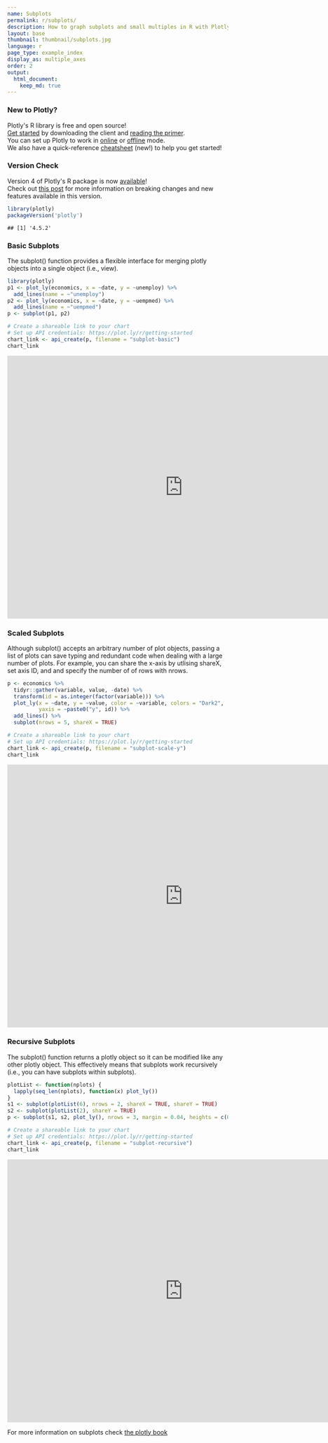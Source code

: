 ```yaml
---
name: Subplots
permalink: r/subplots/
description: How to graph subplots and small multiples in R with Plotly.
layout: base
thumbnail: thumbnail/subplots.jpg
language: r
page_type: example_index
display_as: multiple_axes
order: 2
output:
  html_document:
    keep_md: true
---
```



### New to Plotly?

Plotly's R library is free and open source!<br>
[Get started](https://plot.ly/r/getting-started/) by downloading the client and [reading the primer](https://plot.ly/r/getting-started/).<br>
You can set up Plotly to work in [online](https://plot.ly/r/getting-started/#hosting-graphs-in-your-online-plotly-account) or [offline](https://plot.ly/r/offline/) mode.<br>
We also have a quick-reference [cheatsheet](https://images.plot.ly/plotly-documentation/images/r_cheat_sheet.pdf) (new!) to help you get started!

### Version Check

Version 4 of Plotly's R package is now [available](https://plot.ly/r/getting-started/#installation)!<br>
Check out [this post](http://moderndata.plot.ly/upgrading-to-plotly-4-0-and-above/) for more information on breaking changes and new features available in this version.

```r
library(plotly)
packageVersion('plotly')
```

```
## [1] '4.5.2'
```
### Basic Subplots

The subplot() function provides a flexible interface for merging plotly objects into a single object (i.e., view).


```r
library(plotly)
p1 <- plot_ly(economics, x = ~date, y = ~unemploy) %>%
  add_lines(name = ~"unemploy")
p2 <- plot_ly(economics, x = ~date, y = ~uempmed) %>%
  add_lines(name = ~"uempmed")
p <- subplot(p1, p2)

# Create a shareable link to your chart
# Set up API credentials: https://plot.ly/r/getting-started
chart_link <- api_create(p, filename = "subplot-basic")
chart_link
```

<iframe src="https://plot.ly/~RPlotBot/2771.embed" width="800" height="600" id="igraph" scrolling="no" seamless="seamless" frameBorder="0"> </iframe>

### Scaled Subplots

Although subplot() accepts an arbitrary number of plot objects, passing a list of plots can save typing and redundant code when dealing with a large number of plots. For example, you can share the x-axis by utlising shareX, set axis ID, and and specify the number of of rows with nrows.


```r
p <- economics %>%
  tidyr::gather(variable, value, -date) %>%
  transform(id = as.integer(factor(variable))) %>%
  plot_ly(x = ~date, y = ~value, color = ~variable, colors = "Dark2",
          yaxis = ~paste0("y", id)) %>%
  add_lines() %>%
  subplot(nrows = 5, shareX = TRUE)

# Create a shareable link to your chart
# Set up API credentials: https://plot.ly/r/getting-started
chart_link <- api_create(p, filename = "subplot-scale-y")
chart_link
```

<iframe src="https://plot.ly/~RPlotBot/3970.embed" width="800" height="600" id="igraph" scrolling="no" seamless="seamless" frameBorder="0"> </iframe>

### Recursive Subplots

The subplot() function returns a plotly object so it can be modified like any other plotly object. This effectively means that subplots work recursively (i.e., you can have subplots within subplots).


```r
plotList <- function(nplots) {
  lapply(seq_len(nplots), function(x) plot_ly())
}
s1 <- subplot(plotList(6), nrows = 2, shareX = TRUE, shareY = TRUE)
s2 <- subplot(plotList(2), shareY = TRUE)
p <- subplot(s1, s2, plot_ly(), nrows = 3, margin = 0.04, heights = c(0.6, 0.3, 0.1))

# Create a shareable link to your chart
# Set up API credentials: https://plot.ly/r/getting-started
chart_link <- api_create(p, filename = "subplot-recursive")
chart_link
```

<iframe src="https://plot.ly/~RPlotBot/3972.embed" width="800" height="600" id="igraph" scrolling="no" seamless="seamless" frameBorder="0"> </iframe>

For more information on subplots check [the plotly book](https://cpsievert.github.io/plotly_book/merging-plotly-objects.html)
